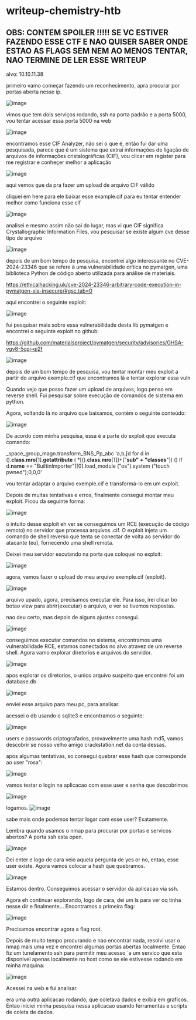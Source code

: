 # writeup-chemistry-htb

OBS: CONTEM SPOILER !!!!! SE VC ESTIVER FAZENDO ESSE CTF E NAO QUISER SABER ONDE ESTAO AS FLAGS SEM NEM AO MENOS TENTAR, NAO TERMINE DE LER ESSE WRITEUP
----


alvo: 10.10.11.38

primeiro vamo começar fazendo um reconhecimento, apra procurar por portas aberta nesse ip.

![image](https://github.com/user-attachments/assets/5387a6bb-ed77-4f63-847a-272016f3d149)

vimos que tem dois serviços rodando, ssh na porta padrão e a porta 5000, vou tentar acessar essa porta 5000 na web

![image](https://github.com/user-attachments/assets/1cb50d91-f52a-4a77-9ac0-64c86b513c07)

encontramos esse CIF Analyzer, não sei o que é, então fui dar uma pesquisada, parece que é um sistema que extrai informações de ligação de arquivos de informações cristalográficas (CIF), vou clicar em register para me registrar e conheçer melhor a aplicação

![image](https://github.com/user-attachments/assets/6a239045-965c-4a11-968c-a715cf738196)

aqui vemos que da pra fazer um upload de arquivo CIF válido

cliquei em here para ele baixar esse example.cif para eu tentar entender melhor como funciona esse cif

![image](https://github.com/user-attachments/assets/efc43522-18c4-4d94-aee7-d6f6f072ece1)

analisei e mesmo assim não sai do lugar, mas vi que CIF significa Crystallographic Information Files, vou pesquisar se existe algum cve desse tipo de arquivo


![image](https://github.com/user-attachments/assets/e679f90e-0e15-4e51-9489-8289367f2264)


depois de um bom tempo de pesquisa, encontrei algo interessante no CVE-2024-23346 que se refere à uma vulnerabilidade crítica no pymatgen, uma biblioteca Python de código aberto utilizada para análise de materiais. 

https://ethicalhacking.uk/cve-2024-23346-arbitrary-code-execution-in-pymatgen-via-insecure/#gsc.tab=0

aqui encontrei o seguinte exploit:

![image](https://github.com/user-attachments/assets/87b92bb3-3eed-4849-bc76-7bae66852a49)

fui pesquisar mais sobre essa vulnerabilidade desta lib pymatgen e encontrei o seguinte exploit no github:

https://github.com/materialsproject/pymatgen/security/advisories/GHSA-vgv8-5cpj-qj2f

![image](https://github.com/user-attachments/assets/7c57f734-fabb-4950-babb-a732539724cc)

depois de um bom tempo de pesquisa, vou tentar montar meu exploit a partir do arquivo exemple.cif que encontramos lá e tentar explorar essa vuln

Quando vejo que posso fazer um upload de arquivos, logo penso em reverse shell. Fui pesquisar sobre execução de comandos de sistema em python.

Agora, voltando lá no arquivo que baixamos, contém o seguinte conteúdo:

![image](https://github.com/user-attachments/assets/4c1f7acd-890e-4ab8-85c7-722c32e5adb0)

De acordo com minha pesquisa, essa é a parte do exploit que executa comando:

_space_group_magn.transform_BNS_Pp_abc  'a,b,[d for d in ().__class__.__mro__[1].__getattribute__ ( *[().__class__.__mro__[1]]+["__sub" + "classes__"]) () if d.__name__ == "BuiltinImporter"][0].load_module ("os").system ("touch pwned");0,0,0'

vou tentar adaptar o arquivo exemple.cif e transformá-lo em um exploit.

Depois de muitas tentativas e erros, finalmente consegui montar meu exploit. Ficou da seguinte forma:

![image](https://github.com/user-attachments/assets/2ecac304-ac7f-42bf-bfde-a2e8e7a9e7ed)

o intuito desse exploit eh ver se conseguimos um RCE (execução de código remoto) no servidor que processa arquivos .cif. O exploit injeta um comando de shell reverso que tenta se conectar de volta ao servidor do atacante (eu), fornecendo uma shell remota.

Deixei meu servidor escutando na porta que coloquei no exploit:

![image](https://github.com/user-attachments/assets/f0a62b3a-b464-4d44-9ee5-ffec766eb42d)

agora, vamos fazer o upload do meu arquivo exemple.cif (exploit).


![image](https://github.com/user-attachments/assets/0d08ec55-1fe4-474a-80e2-94e8fa7242fc)

arquivo upado, agora, precisamos executar ele. Para isso, irei clicar bo botao view para abrir(executar) o arquivo, e ver se tivemos respostas.

nao deu certo, mas depois de alguns ajustes consegui.

![image](https://github.com/user-attachments/assets/03d862d3-0e99-4d58-b515-02ab5cb6289e)

conseguimos executar comandos no sistema, encontramos uma vulnerabilidade RCE, estamos conectados no alvo atravez de um reverse shell. Agora vamo explorar diretorios e arquivos do servidor.

![image](https://github.com/user-attachments/assets/744893cc-a2b1-4c8b-9df7-1846ac064779)


apos explorar os diretorios, o unico arquivo suspeito que encontrei foi um database.db

![image](https://github.com/user-attachments/assets/1d22215b-88e0-406a-b7e3-46745f19eb04)

enviei esse arquivo para meu pc, para analisar.

acessei o db usando o sqlite3 e encontramos o seguinte:

![image](https://github.com/user-attachments/assets/515a2d39-9fc8-444c-b331-c4d252febfda)

users e passwords criptografados, provavelmente uma hash md5, vamos descobrir se nosso velho amigo crackstation.net da conta dessas.

apos algumas tentativas, so consegui quebrar esse hash que corresponde ao user "rosa":

![image](https://github.com/user-attachments/assets/64e4bf5e-cd0a-4aa8-b015-669e19dce193)

vamos testar o login na aplicacao com esse user e senha que descobrimos

![image](https://github.com/user-attachments/assets/20cbf01c-e46a-4133-beca-13caa9306fbe)

logamos.
![image](https://github.com/user-attachments/assets/5a00ef04-2325-4261-95ef-3513af3e5696)

sabe mais onde podemos tentar logar com esse user? Exatamente.

Lembra quando usamos o nmap para procurar por portas e servicos abertos? A porta ssh esta open.

![image](https://github.com/user-attachments/assets/35e5715e-4419-4c32-8e2f-007f94d394ed)

Dei enter e logo de cara veio aquela pergunta de yes or no, entao, esse user existe. Agora vamos colocar a hash que quebramos.

![image](https://github.com/user-attachments/assets/0ff93f72-08bd-4c46-8b98-ab7da1c5fd60)

Estamos dentro. Conseguimos acessar o servidor da aplicacao via ssh.

Agora eh continuar explorando, logo de cara, dei um ls para ver oq tinha nesse dir e finalmente... Encontramos a primeira flag:

![image](https://github.com/user-attachments/assets/996d09fe-4a94-45fa-b9ed-597b33023009)

Precisamos encontrar agora a flag root.

Depois de muito tempo procurando e nao encontrar nada, resolvi usar o nmap mais uma vez e encontrei algumas portas abertas localmente. Entao fiz um tunelamento ssh para permitir meu acesso `a um servico que esta disponivel apenas localmente no host como se ele estivesse rodando em minha maquina:

![image](https://github.com/user-attachments/assets/452bea69-1b8a-44c0-a60a-74e5bcba6226)

Acessei na web e fui analisar.

era uma outra aplicacao rodando, que coletava dados e exibia em graficos. Entao iniciei minha pesquisa nessa aplicacao usando ferramentas e scripts de coleta de dados.










